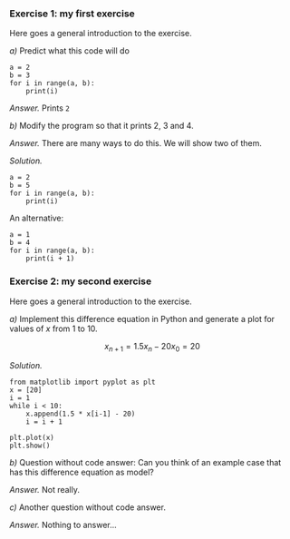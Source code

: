 <!-- --- begin exercise --- -->

### Exercise 1: my first exercise

Here goes a general introduction to the exercise.


*a)*
Predict what this code will do


~~~~~~~~~~~~~~~~~~~~~~~~~~~~~~~~~~~~~~~~~~~~~~~~~~~~~~~~{.Python}
a = 2
b = 3
for i in range(a, b):
    print(i)
~~~~~~~~~~~~~~~~~~~~~~~~~~~~~~~~~~~~~~~~~~~~~~~~~~~~~~~~~~~~~~~

<!-- --- begin answer of exercise --- -->
*Answer.*
Prints `2`
<!-- --- end answer of exercise --- -->

*b)*
Modify the program so that it prints 2, 3 and 4.


<!-- --- begin answer of exercise --- -->
*Answer.*
There are many ways to do this. We will show two of them.
<!-- --- end answer of exercise --- -->


<!-- --- begin solution of exercise --- -->
*Solution.*

~~~~~~~~~~~~~~~~~~~~~~~~~~~~~~~~~~~~~~~~~~~~~~~~~~~~~~~~{.Python}
a = 2
b = 5
for i in range(a, b):
    print(i)
~~~~~~~~~~~~~~~~~~~~~~~~~~~~~~~~~~~~~~~~~~~~~~~~~~~~~~~~~~~~~~~

An alternative:

~~~~~~~~~~~~~~~~~~~~~~~~~~~~~~~~~~~~~~~~~~~~~~~~~~~~~~~~{.Python}
a = 1
b = 4
for i in range(a, b):
    print(i + 1)
~~~~~~~~~~~~~~~~~~~~~~~~~~~~~~~~~~~~~~~~~~~~~~~~~~~~~~~~~~~~~~~

<!-- --- end solution of exercise --- -->

<!-- --- end exercise --- -->




<!-- --- begin exercise --- -->

### Exercise 2: my second exercise

Here goes a general introduction to the exercise.


*a)*
Implement this difference equation in Python
and generate a plot for values of $x$ from 1 to 10.

$$
\begin{equation}
x_{n+1} = 1.5 x_n -20
x_0 = 20
\end{equation}
$$


<!-- --- begin solution of exercise --- -->
*Solution.*

~~~~~~~~~~~~~~~~~~~~~~~~~~~~~~~~~~~~~~~~~~~~~~~~~~~~~~~~{.Python}
from matplotlib import pyplot as plt
x = [20]
i = 1
while i < 10:
    x.append(1.5 * x[i-1] - 20)
    i = i + 1

plt.plot(x)
plt.show()
~~~~~~~~~~~~~~~~~~~~~~~~~~~~~~~~~~~~~~~~~~~~~~~~~~~~~~~~~~~~~~~

<!-- --- end solution of exercise --- -->

*b)*
Question without code answer:
Can you think of an example case that has this difference equation as model?


<!-- --- begin answer of exercise --- -->
*Answer.*
Not really.
<!-- --- end answer of exercise --- -->

*c)*
Another question without code answer.


<!-- --- begin answer of exercise --- -->
*Answer.*
Nothing to answer...
<!-- --- end answer of exercise --- -->

<!-- --- end exercise --- -->


